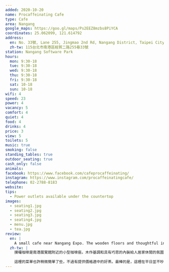 ```yaml
---
added: 2020-10-20
name: Procaffeinating Cafe
type: Cafe
area: Nangang
google_maps: https://goo.gl/maps/Ps2EEZ8mzbs8PiYCA
coordinates: 25.062099, 121.614792
address:
  en: No. 33號, Lane 255, Jingmao 2nd Rd, Nangang District, Taipei City, Taiwan 115
  zh-tw: 115台北市南港區經貿二路255巷33號
station: Nangang Software Park
hours:
  mon: 9:30-18
  tue: 9:30-18
  wed: 9:30-18
  thu: 9:30-18
  fri: 9:30-18
  sat: 10-18
  sun: 10-18
wifi: 4
speed: 23
power: 4
vacancy: 5
comfort: 4
quiet: 4
food: 4
drinks: 4
price: 3
view: 5
toilets: 5
music: true
smoking: false
standing_tables: true
outdoor_seating: true
cash_only: false
animals: 
facebook: https://www.facebook.com/cafeprocaffeinating/
instagram: https://www.instagram.com/procaffeinatingcafe/
telephone: 02-2788-8183
website: 
tips:
  - Power outlets available under the countertop
images:
  - seating1.jpg
  - seating2.jpg
  - seating3.jpg
  - seating4.jpg
  - menu.jpg
  - tea.jpg
review:
  en: |
    A small cafe near Nangang Expo. The wooden floors and thoughtful interior gives it a very cozy and homey feel. The seats are comfortable and the counter is good for standing as well. The wifi is good and if you need power then there are lots of outlets hidden under the countertop. The menu selection is perhaps a little small. The tea was good, but quite small considering the price. The best thing about this cafe was that it never got very crowded or noisy throughout the day on a weekday.
  zh-tw: |
    撲囉咖啡是南港展覽館附近的小型咖啡座。木作基調和具有巧思的內裝給人居家休閒的氛圍，座位都很舒適，而吧台也很適合站著工作。WiFi很棒，而如果你需要充電，櫃檯桌下也有很多隱藏插座唷！
    
    這裡的菜單也許稍微簡單了些，不過有提供價格適中的好茶。最棒的是，這裡在平日並不吵，也不至於擁擠，很適合需要靜下心的工作。
---
```


